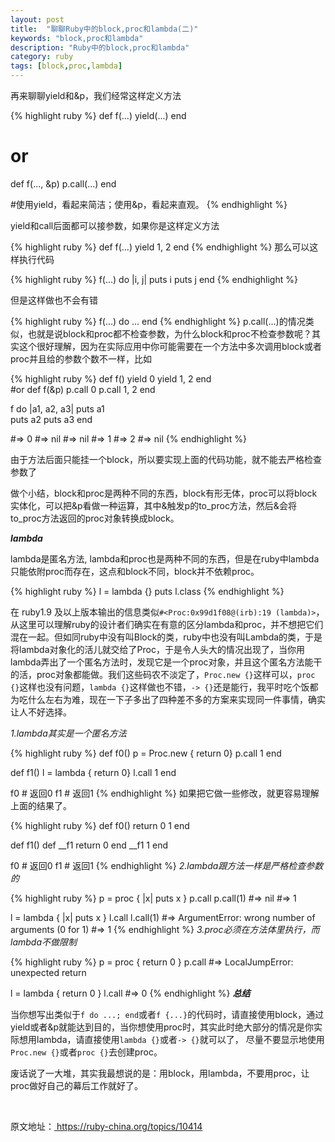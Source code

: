 ```yaml
---
layout: post
title:  "聊聊Ruby中的block,proc和lambda(二)"
keywords: "block,proc和lambda"
description: "Ruby中的block,proc和lambda"
category: ruby
tags: [block,proc,lambda]
---
```


再来聊聊yield和&p，我们经常这样定义方法

{% highlight ruby %}
  def f(...)
    yield(...)
  end
  # or
  def f(..., &p)
    p.call(...)
  end

  #使用yield，看起来简洁；使用&p，看起来直观。
{% endhighlight %}

yield和call后面都可以接参数，如果你是这样定义方法 

{% highlight ruby %}
  def f(...)
    yield 1, 2
  end
{% endhighlight %}
那么可以这样执行代码

{% highlight ruby %}
  f(...) do |i, j|
    puts i
    puts j
  end
{% endhighlight %}

但是这样做也不会有错

{% highlight ruby %}
  f(...) do
    ...
  end
{% endhighlight %}
p.call(...)的情况类似，也就是说block和proc都不检查参数，为什么block和proc不检查参数呢？其实这个很好理解，因为在实际应用中你可能需要在一个方法中多次调用block或者proc并且给的参数个数不一样，比如

{% highlight ruby %}
  def f()
    yield 0
    yield 1, 2
  end  
  #or
  def f(&p)
    p.call 0
    p.call 1, 2
  end 

  f do |a1, a2, a3|
    puts a1   
    puts a2
    puts a3
  end

  #=> 0
  #=> nil
  #=> nil
  #=> 1
  #=> 2
  #=> nil
{% endhighlight %}

由于方法后面只能挂一个block，所以要实现上面的代码功能，就不能去严格检查参数了

<span class="warning">做个小结，block和proc是两种不同的东西，block有形无体，proc可以将block实体化，可以把&p看做一种运算，其中&触发p的to_proc方法，然后&会将to_proc方法返回的proc对象转换成block。</span>

***lambda***

lambda是匿名方法, lambda和proc也是两种不同的东西，但是在ruby中lambda只能依附proc而存在，这点和block不同，block并不依赖proc。

{% highlight ruby %}
  l = lambda {}
  puts l.class 
{% endhighlight %}

在 ruby1.9 及以上版本输出的信息类似`#<Proc:0x99d1f08@(irb):19 (lambda)>`，从这里可以理解ruby的设计者们确实在有意的区分lambda和proc，并不想把它们混在一起。但如同ruby中没有叫Block的类，ruby中也没有叫Lambda的类，于是将lambda对象化的活儿就交给了Proc，于是令人头大的情况出现了，当你用lambda弄出了一个匿名方法时，发现它是一个proc对象，并且这个匿名方法能干的活，proc对象都能做。我们这些码农不淡定了，`Proc.new {}`这样可以，`proc {}`这样也没有问题，`lambda {}`这样做也不错，`-> {}`还是能行，我平时吃个饭都为吃什么左右为难，现在一下子多出了四种差不多的方案来实现同一件事情，确实让人不好选择。

*1.lambda其实是一个匿名方法*

{% highlight ruby %}
def f0()
  p = Proc.new { return 0}
  p.call
  1
end

def f1()
  l = lambda { return 0}
  l.call
  1
end

f0 # 返回0
f1 # 返回1
{% endhighlight %}
如果把它做一些修改，就更容易理解上面的结果了。

{% highlight ruby %}
def f0()
  return 0
  1
end

def f1()
  def __f1
    return 0
  end
  __f1
  1
end

f0 # 返回0
f1 # 返回1
{% endhighlight %}
*2.lambda跟方法一样是严格检查参数的*

{% highlight ruby %}
p = proc { |x| puts x }
p.call
p.call(1) 
#=> nil
#=> 1

l = lambda { |x| puts x }
l.call 
l.call(1)
#=> ArgumentError: wrong number of arguments (0 for 1)
#=> 1
{% endhighlight %}
*3.proc必须在方法体里执行，而lambda不做限制*

{% highlight ruby %}
p = proc { return 0 }
p.call 
#=> LocalJumpError: unexpected return

l = lambda { return 0 }
l.call 
#=> 0
{% endhighlight %}
***总结***

当你想写出类似于`f do ...; end`或者`f {...}`的代码时，请直接使用block，通过yield或者&p就能达到目的，当你想使用proc时，其实此时绝大部分的情况是你实际想用lambda，请直接使用`lambda {}`或者`-> {}`就可以了，
尽量不要显示地使用`Proc.new {}`或者`proc {}`去创建proc。

废话说了一大堆，其实我最想说的是：<span class="warning">用block，用lambda，不要用proc，让proc做好自己的幕后工作就好了。</span>

<br/>

原文地址：[ https://ruby-china.org/topics/10414 ]( https://ruby-china.org/topics/10414 )







 
  
